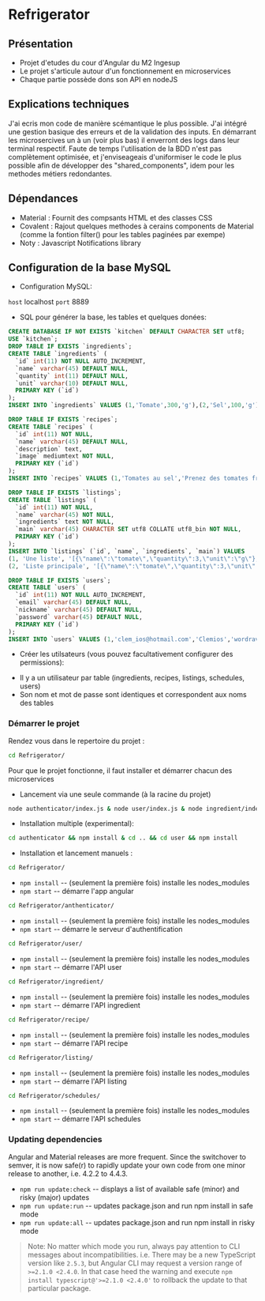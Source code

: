 # Refrigerator

## Présentation
- Projet d'etudes du cour d'Angular du M2 Ingesup
- Le projet s'articule autour d'un fonctionnement en microservices
- Chaque partie possède dons son API en nodeJS

## Explications techniques

J'ai ecris mon code de manière scémantique le plus possible. J'ai intégré une gestion basique des erreurs et de la validation des inputs. En démarrant les microsercives un à un (voir plus bas) il enverront des logs dans leur terminal respectif.
Faute de temps l'utilisation de la BDD n'est pas complètement optimisée, et j'enviseageais d'uniformiser le code le plus possible afin de développer des "shared_components", idem pour les methodes métiers redondantes.

## Dépendances
- Material : Fournit des compsants HTML et des classes CSS
- Covalent : Rajout quelques methodes à cerains components de Material (comme la fontion filter() pour les tables paginées par exempe)
- Noty : Javascript Notifications library

## Configuration de la base MySQL

* Configuration MySQL:

`host` localhost
`port` 8889

* SQL pour générer la base, les tables et quelques donées:

```sql
CREATE DATABASE IF NOT EXISTS `kitchen` DEFAULT CHARACTER SET utf8;
USE `kitchen`;
DROP TABLE IF EXISTS `ingredients`;
CREATE TABLE `ingredients` (
  `id` int(11) NOT NULL AUTO_INCREMENT,
  `name` varchar(45) DEFAULT NULL,
  `quantity` int(11) DEFAULT NULL,
  `unit` varchar(10) DEFAULT NULL,
  PRIMARY KEY (`id`)
);
INSERT INTO `ingredients` VALUES (1,'Tomate',300,'g'),(2,'Sel',100,'g');

DROP TABLE IF EXISTS `recipes`;
CREATE TABLE `recipes` (
  `id` int(11) NOT NULL,
  `name` varchar(45) DEFAULT NULL,
  `description` text,
  `image` mediumtext NOT NULL,
  PRIMARY KEY (`id`)
);
INSERT INTO `recipes` VALUES (1,'Tomates au sel','Prenez des tomates fraiches, parsemez les de sel marin et savourez !');

DROP TABLE IF EXISTS `listings`;
CREATE TABLE `listings` (
  `id` int(11) NOT NULL,
  `name` varchar(45) NOT NULL,
  `ingredients` text NOT NULL,
  `main` varchar(45) CHARACTER SET utf8 COLLATE utf8_bin NOT NULL,
  PRIMARY KEY (`id`)
);
INSERT INTO `listings` (`id`, `name`, `ingredients`, `main`) VALUES
(1, 'Une liste', '[{\"name\":\"tomate\",\"quantity\":3,\"unit\":\"g\"},{\"name\":\"sel\",\"quantity\":30,\"unit\":\"g\"}]', 'FALSE'),
(2, 'Liste principale', '[{\"name\":\"tomate\",\"quantity\":3,\"unit\":\"g\"},{\"name\":\"sel\",\"quantity\":30,\"unit\":\"g\"}]', 'TRUE');

DROP TABLE IF EXISTS `users`;
CREATE TABLE `users` (
  `id` int(11) NOT NULL AUTO_INCREMENT,
  `email` varchar(45) DEFAULT NULL,
  `nickname` varchar(45) DEFAULT NULL,
  `password` varchar(45) DEFAULT NULL,
  PRIMARY KEY (`id`)
);
INSERT INTO `users` VALUES (1,'clem_ios@hotmail.com','Clemios','wordrave'),(2,'oliv.murat@gmail.com','Oliv','azerty');
```

* Créer les utilsateurs (vous pouvez facultativement configurer des permissions):

- Il y a un utilisateur par table (ingredients, recipes, listings, schedules, users)
- Son nom et mot de passe sont identiques et correspondent aux noms des tables


### Démarrer le projet
Rendez vous dans le repertoire du projet :
```bash
cd Refrigerator/
```
Pour que le projet fonctionne, il faut installer et démarrer chacun des microservices

* Lancement via une seule commande (à la racine du projet)
```bash
node authenticator/index.js & node user/index.js & node ingredient/index.js & node recipe/index.js & npm start
```

* Installation multiple (experimental):
```bash
cd authenticator && npm install & cd .. && cd user && npm install
```

* Installation et lancement manuels :
```bash
cd Refrigerator/
```
* `npm install` -- (seulement la première fois) installe les nodes_modules
* `npm start` -- démarre l'app angular
```bash
cd Refrigerator/anthenticator/
```
* `npm install` -- (seulement la première fois) installe les nodes_modules
* `npm start` -- démarre le serveur d'authentification
```bash
cd Refrigerator/user/
```
* `npm install` -- (seulement la première fois) installe les nodes_modules
* `npm start` -- démarre l'API user
```bash
cd Refrigerator/ingredient/
```
* `npm install` -- (seulement la première fois) installe les nodes_modules
* `npm start` -- démarre l'API ingredient
```bash
cd Refrigerator/recipe/
```
* `npm install` -- (seulement la première fois) installe les nodes_modules
* `npm start` -- démarre l'API recipe
```bash
cd Refrigerator/listing/
```
* `npm install` -- (seulement la première fois) installe les nodes_modules
* `npm start` -- démarre l'API listing
```bash
cd Refrigerator/schedules/
```
* `npm install` -- (seulement la première fois) installe les nodes_modules
* `npm start` -- démarre l'API schedules


### Updating dependencies
Angular and Material releases are more frequent. Since the switchover to semver, it is now safe(r) to rapidly update your own code from one minor release to another, i.e. 4.2.2 to 4.4.3.
* `npm run update:check` -- displays a list of available safe (minor) and risky (major) updates
* `npm run update:run` -- updates package.json and run npm install in safe mode
* `npm run update:all` -- updates package.json and run npm install in risky mode
> Note: No matter which mode you run, always pay attention to CLI messages about incompatibilities. i.e. There may be a new TypeScript version like `2.5.3`, but Angular CLI may request a version range of `>=2.1.0 <2.4.0`. In that case heed the warning and execute `npm install typescript@'>=2.1.0 <2.4.0'` to rollback the update to that particular package.
